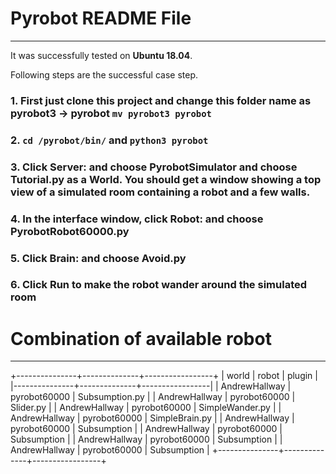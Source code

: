 # Pyrobot README File
----------------

It was successfully tested on **Ubuntu 18.04**. 

Following steps are the successful case step. 


### 1. First just clone this project and change this folder name as pyrobot3 -> pyrobot `mv pyrobot3 pyrobot`

### 2. `cd /pyrobot/bin/` and `python3 pyrobot` 

### 3. Click Server: and choose PyrobotSimulator and choose Tutorial.py as a World. You should get a window showing a top view of a simulated room containing a robot and a few walls.

### 4. In the interface window, click Robot: and choose PyrobotRobot60000.py

### 5. Click Brain: and choose Avoid.py

### 6. Click Run to make the robot wander around the simulated room

# Combination of available robot

----------------

+---------------+--------------+-----------------+
| world         | robot        | plugin          |
|---------------+--------------+-----------------|
| AndrewHallway | pyrobot60000 | Subsumption.py  |
| AndrewHallway | pyrobot60000 | Slider.py       |
| AndrewHallway | pyrobot60000 | SimpleWander.py |
| AndrewHallway | pyrobot60000 | SimpleBrain.py  |
| AndrewHallway | pyrobot60000 | Subsumption     |
| AndrewHallway | pyrobot60000 | Subsumption     |
| AndrewHallway | pyrobot60000 | Subsumption     |
| AndrewHallway | pyrobot60000 | Subsumption     |
+---------------+--------------+-----------------+

<!--
   - pyrobot60000 ./plugins/worlds/Pyrobot/AndrewHallway.py 
   - pyrobot60000 ./plugins/brains/Subsumption.py 
   - pyrobot60000 ./plugins/brains/Slider.py
   - pyrobot60000 ./plugins/brains/SimpleWander.py
   - pyrobot60000 ./plugins/brains/SimpleBrain.py
   - pyrobot60000 ./plugins/brains/SimpleBrain.py
   - pyrobot60000
   - ./plugins/worlds/Pyrobot/KonaneWorld.py
   -->


